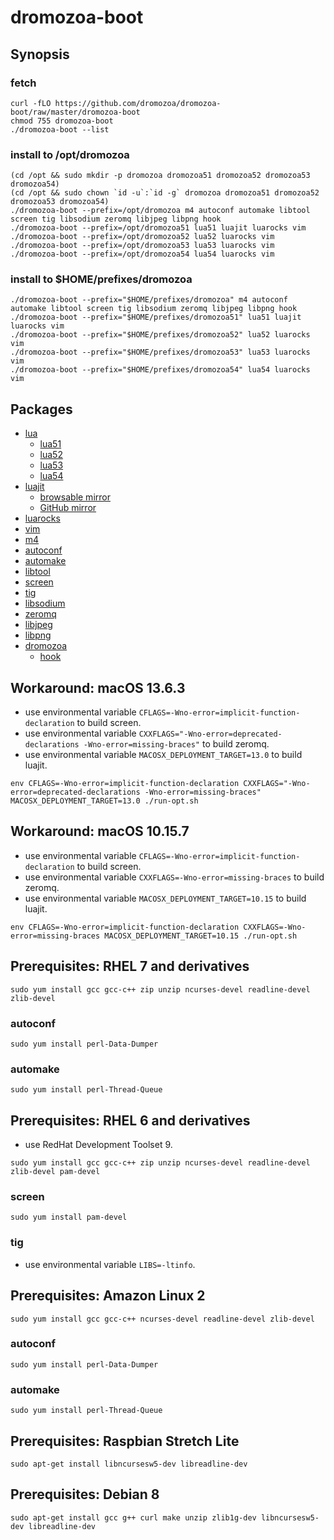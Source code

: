 # dromozoa-boot

## Synopsis

### fetch

```
curl -fLO https://github.com/dromozoa/dromozoa-boot/raw/master/dromozoa-boot
chmod 755 dromozoa-boot
./dromozoa-boot --list
```

### install to /opt/dromozoa

```
(cd /opt && sudo mkdir -p dromozoa dromozoa51 dromozoa52 dromozoa53 dromozoa54)
(cd /opt && sudo chown `id -u`:`id -g` dromozoa dromozoa51 dromozoa52 dromozoa53 dromozoa54)
./dromozoa-boot --prefix=/opt/dromozoa m4 autoconf automake libtool screen tig libsodium zeromq libjpeg libpng hook
./dromozoa-boot --prefix=/opt/dromozoa51 lua51 luajit luarocks vim
./dromozoa-boot --prefix=/opt/dromozoa52 lua52 luarocks vim
./dromozoa-boot --prefix=/opt/dromozoa53 lua53 luarocks vim
./dromozoa-boot --prefix=/opt/dromozoa54 lua54 luarocks vim
```

### install to $HOME/prefixes/dromozoa

```
./dromozoa-boot --prefix="$HOME/prefixes/dromozoa" m4 autoconf automake libtool screen tig libsodium zeromq libjpeg libpng hook
./dromozoa-boot --prefix="$HOME/prefixes/dromozoa51" lua51 luajit luarocks vim
./dromozoa-boot --prefix="$HOME/prefixes/dromozoa52" lua52 luarocks vim
./dromozoa-boot --prefix="$HOME/prefixes/dromozoa53" lua53 luarocks vim
./dromozoa-boot --prefix="$HOME/prefixes/dromozoa54" lua54 luarocks vim
```

## Packages

* [lua](https://www.lua.org/versions.html)
    * [lua51](https://dromozoa.s3.amazonaws.com/pub/index.html?prefix=pub%2Fdromozoa-autotoolize%2F1.3%2F)
    * [lua52](https://dromozoa.s3.amazonaws.com/pub/index.html?prefix=pub%2Fdromozoa-autotoolize%2F1.3%2F)
    * [lua53](https://dromozoa.s3.amazonaws.com/pub/index.html?prefix=pub%2Fdromozoa-autotoolize%2F1.3%2F)
    * [lua54](https://dromozoa.s3.amazonaws.com/pub/index.html?prefix=pub%2Fdromozoa-autotoolize%2F1.3%2F)
* [luajit](https://luajit.org/download.html)
    * [browsable mirror](https://repo.or.cz/w/luajit-2.0.git)
    * [GitHub mirror](https://github.com/LuaJIT/LuaJIT)
* [luarocks](https://luarocks.github.io/luarocks/releases/)
* [vim](https://github.com/vim/vim/tags)
* [m4](https://ftp.gnu.org/gnu/m4/)
* [autoconf](https://ftp.gnu.org/gnu/autoconf/)
* [automake](https://ftp.gnu.org/gnu/automake/)
* [libtool](https://ftp.gnu.org/gnu/libtool/)
* [screen](https://ftp.gnu.org/gnu/screen/)
* [tig](https://github.com/jonas/tig/releases)
* [libsodium](https://download.libsodium.org/libsodium/releases/)
* [zeromq](https://github.com/zeromq/libzmq/releases)
* [libjpeg](http://www.ijg.org/)
* [libpng](http://www.libpng.org/pub/png/libpng.html)
* [dromozoa](https://github.com/dromozoa/)
    * [hook](https://github.com/dromozoa/dromozoa-hook/releases/)

## Workaround: macOS 13.6.3

* use environmental variable `CFLAGS=-Wno-error=implicit-function-declaration` to build screen.
* use environmental variable `CXXFLAGS="-Wno-error=deprecated-declarations -Wno-error=missing-braces"` to build zeromq.
* use environmental variable `MACOSX_DEPLOYMENT_TARGET=13.0` to build luajit.

```
env CFLAGS=-Wno-error=implicit-function-declaration CXXFLAGS="-Wno-error=deprecated-declarations -Wno-error=missing-braces" MACOSX_DEPLOYMENT_TARGET=13.0 ./run-opt.sh
```

## Workaround: macOS 10.15.7

* use environmental variable `CFLAGS=-Wno-error=implicit-function-declaration` to build screen.
* use environmental variable `CXXFLAGS=-Wno-error=missing-braces` to build zeromq.
* use environmental variable `MACOSX_DEPLOYMENT_TARGET=10.15` to build luajit.

```
env CFLAGS=-Wno-error=implicit-function-declaration CXXFLAGS=-Wno-error=missing-braces MACOSX_DEPLOYMENT_TARGET=10.15 ./run-opt.sh
```

## Prerequisites: RHEL 7 and derivatives

```
sudo yum install gcc gcc-c++ zip unzip ncurses-devel readline-devel zlib-devel
```

### autoconf

```
sudo yum install perl-Data-Dumper
```

### automake

```
sudo yum install perl-Thread-Queue
```

## Prerequisites: RHEL 6 and derivatives

* use RedHat Development Toolset 9.

```
sudo yum install gcc gcc-c++ zip unzip ncurses-devel readline-devel zlib-devel pam-devel
```

### screen

```
sudo yum install pam-devel
```

### tig

* use environmental variable `LIBS=-ltinfo`.

## Prerequisites: Amazon Linux 2

```
sudo yum install gcc gcc-c++ ncurses-devel readline-devel zlib-devel
```

### autoconf

```
sudo yum install perl-Data-Dumper
```

### automake

```
sudo yum install perl-Thread-Queue
```

## Prerequisites: Raspbian Stretch Lite

```
sudo apt-get install libncursesw5-dev libreadline-dev
```

## Prerequisites: Debian 8

```
sudo apt-get install gcc g++ curl make unzip zlib1g-dev libncursesw5-dev libreadline-dev
```
